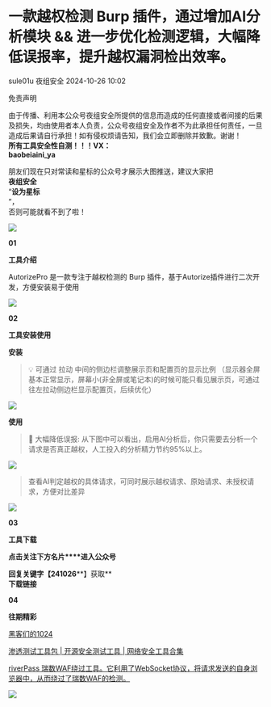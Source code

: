 #  一款越权检测 Burp 插件，通过增加AI分析模块 && 进一步优化检测逻辑，大幅降低误报率，提升越权漏洞检出效率。   
sule01u  夜组安全   2024-10-26 10:02  
  
免责声明  
  
由于传播、利用本公众号夜组安全所提供的信息而造成的任何直接或者间接的后果及损失，均由使用者本人负责，公众号夜组安全及作者不为此承担任何责任，一旦造成后果请自行承担！如有侵权烦请告知，我们会立即删除并致歉。谢谢！  
**所有工具安全性自测！！！VX：**  
**baobeiaini_ya**  
  
朋友们现在只对常读和星标的公众号才展示大图推送，建议大家把  
**夜组安全**  
“**设为星标**  
”，  
否则可能就看不到了啦！  
  
![](https://mmbiz.qpic.cn/sz_mmbiz_png/icZ1W9s2Jp2Xvvlzc5lra8XdgLYGCfX5ooaMiaUJy4vKvStTngQp4122jauXltltcCuYib5WBBdaXu5dh91dGvibyQ/640?wx_fmt=png&from=appmsg "")  
  
  
**01**  
  
**工具介绍**  
  
AutorizePro 是一款专注于越权检测的 Burp 插件，基于Autorize插件进行二次开发，方便安装易于使用  
  
![](https://mmbiz.qpic.cn/sz_mmbiz_png/icZ1W9s2Jp2XrFdCyTs12gTxMjDeaSq0eibsLUT1fId7aaiciawKc9jhjQbXW7SWGXS1ibXnjiarEU5uTtMClvC4DubQ/640?wx_fmt=png&from=appmsg "")  
  
  
**02**  
  
**工具安装使用**  
  
**安装**  
  
> 💡 可通过 拉动 中间的侧边栏调整展示页和配置页的显示比例 （显示器全屏基本正常显示，屏幕小(非全屏或笔记本)的时候可能只看见展示页，可通过往左拉动侧边栏显示配置页，后续优化）  
  
  
![](https://mmbiz.qpic.cn/sz_mmbiz_png/icZ1W9s2Jp2XrFdCyTs12gTxMjDeaSq0eG6ezVsKyicabcQKF70h7ribbNyOccMTJicZibopGgDm0FZhM3hsicL2RHicA/640?wx_fmt=png&from=appmsg "")  
  
  
**使用**  
> 🌟 大幅降低误报: 从下图中可以看出，启用AI分析后，你只需要去分析一个请求是否真正越权，人工投入的分析精力节约95%以上。  
  
  
![](https://mmbiz.qpic.cn/sz_mmbiz_png/icZ1W9s2Jp2XrFdCyTs12gTxMjDeaSq0eeyricko6TRm8AlclY44aVO75YL305RJnwNvarQx8qDSIDVLon9dNjtg/640?wx_fmt=png&from=appmsg "")  
> 查看AI判定越权的具体请求，可同时展示越权请求、原始请求、未授权请求，方便对比差异  
  
  
![](https://mmbiz.qpic.cn/sz_mmbiz_png/icZ1W9s2Jp2XrFdCyTs12gTxMjDeaSq0eFC8p2YS5lLKSiacBRbSiaPM7PN2Z6AslnzWbhAhbl6RtXibibSGvxicgcSg/640?wx_fmt=png&from=appmsg "")  
  
  
**03**  
  
**工具下载**  
  
**点击关注下方名片****进入公众号**  
  
**回复关键字【241026****】获取**  
**下载链接**  
  
  
**04**  
  
**往期精彩**  
  
[ 黑客们的1024 ](http://mp.weixin.qq.com/s?__biz=Mzk0ODM0NDIxNQ==&mid=2247492519&idx=1&sn=b047ad8c44c10ebc51325630648ee3af&chksm=c36ba75ff41c2e49e1545d09b0f5ecfba87a45b96205c76976fd7712440ea9fa8f12648a9b81&scene=21#wechat_redirect)  

						  
  
  
[ 渗透测试工具包 | 开源安全测试工具 | 网络安全工具合集 ](http://mp.weixin.qq.com/s?__biz=Mzk0ODM0NDIxNQ==&mid=2247492543&idx=1&sn=afec6e263a1f4c568bcee95411b2548e&chksm=c36ba747f41c2e517180964e3a11b9602c6af4255f593754269a89a38caceca61746117b8c0a&scene=21#wechat_redirect)  

						  
  
  
[ riverPass 瑞数WAF绕过工具。它利用了WebSocket协议，将请求发送的自身浏览器中，从而绕过了瑞数WAF的检测。 ](http://mp.weixin.qq.com/s?__biz=Mzk0ODM0NDIxNQ==&mid=2247492482&idx=1&sn=10e088c3eb62cd7bd16c142732771bdf&chksm=c36ba77af41c2e6cbde06ce30011ce6224aacde32df02ff80246a524016f4e7cd066ba769052&scene=21#wechat_redirect)  

						  
  
![](https://mmbiz.qpic.cn/mmbiz_png/OAmMqjhMehrtxRQaYnbrvafmXHe0AwWLr2mdZxcg9wia7gVTfBbpfT6kR2xkjzsZ6bTTu5YCbytuoshPcddfsNg/640?wx_fmt=png&wxfrom=5&wx_lazy=1&wx_co=1&random=0.8399406679299557 "")  
  
